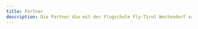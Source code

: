 ```yaml
---
title: Partner
description: Die Partner die mit der Flugschule Fly-Tirol Westendorf schon lange zusammenarbeitet.
---
```


<div class="card--grid grid-gap-1 md:max-w-90 mx-auto py-4 md:py-12">
  <ContentPartnerCard type="Unterkunft" title="Appartement Morgensonne" sub-title="Gerhard Brunner" address="Straßhäusl 85, 6363 Westendorf" phone="0043 664 5423007" mail="appartementmorgensonne@gmx.at" />
  <ContentPartnerCard type="Adventure Betrieb" title="derGuide – Markus Dagn" sub-title="Skiguide & Rafting-Canyoning Guide" address="Westendorf – Brixental" phone="0043 699 181331812" mail="markus@der-guide.at" website="https://der-guide.at" />
  <ContentPartnerCard type="Unterkunft" title="Frühstückspension Hirzingerhof" sub-title="" address="Bergliftstraße 9, 6363 Westendorf" phone="0043 5334 6452" mail="info@hirzingerhof.at" website="http://www.hirzingerhof.at/" />
  <ContentPartnerCard type="Unterkunft" title="Haus Chorblick" address="Bergliftstrasse 23, 6363 Westendorf" phone="0043 664 6204582" mail="haus.chorblick@gmail.com" website="http://www.chorblick.at" />
  <ContentPartnerCard type="Tourismusverband" title="Kitzbüheler Alpen" sub-title="Infobüro Westendorf" address="Schulgasse 2, 6363 Westendorf" phone="0043 57507 2300" mail="westendorf@kitzbuehel-alpen.com" website="https://kitzbueheler-alpen.com/" />
  <ContentPartnerCard type="Gasthaus" title="Staudachstub'n" sub-title="" address="Brandseite 10, 6365 Kirchberg in Tirol" phone="0043 5357 2084" mail="info@staudachstubn.at" website="https://www.staudachstubn.at"/>
</div>
